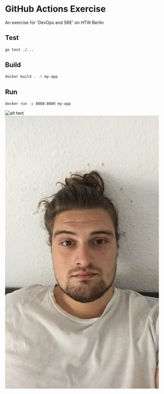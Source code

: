 # GitHub Actions Exercise

An exercise for 'DevOps and SRE' on HTW Berlin

## Test

```bash
go test ./...
```

## Build

```bash
docker build . -t my-app
```

## Run

```bash
docker run -p 8080:8080 my-app
```
![alt text](https://free-images.com/lg/83fa/spiral_key_to_universes.jpg)
![GitHub](IMG_3534.jpg)

